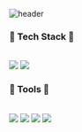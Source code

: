 ![header](https://capsule-render.vercel.app/api?type=Waving&color=timeGradient&height=150&section=header&text=Brooklyn&fontSize=65&fontColor=ffffff&fontAlign=50)

### <!--<h3 align="center">--><b>💾 Tech Stack 💾</b></h3>
</br>
<!--<p align="center">-->
<img src="https://img.shields.io/badge/Android-3DDC84?style=flat-square&logo=Android&logoColor=white"/>
<img src="https://img.shields.io/badge/Kotlin-FF8C00?style=flat-square&logo=Kotlin&logoColor=7F52FF"/>
<!--</p>-->

### <b>🔨 Tools 🔨   </b></h3>

</br>
<img src="https://img.shields.io/badge/Android Studio-black?style=flat-square&logo=Android Studio&logoColor=white"/>
<img src="https://img.shields.io/badge/IntelliJ IDEA-black?style=flat-square&logo=IntelliJ IDEA&logoColor=E2D2D2"/>
<img src="https://img.shields.io/badge/VSCode-black?style=flat-square&logo=Visual Studio Code&logoColor=007ACC"/>
<img src="https://img.shields.io/badge/PostMan-black?style=flat-square&logo=Postman&logoColor=FF6C37"/>
<!-- <img src="https://img.shields.io/badge/Anaconda-black?style=flat-square&logo=Anaconda&logoColor=44A833"/> -->
